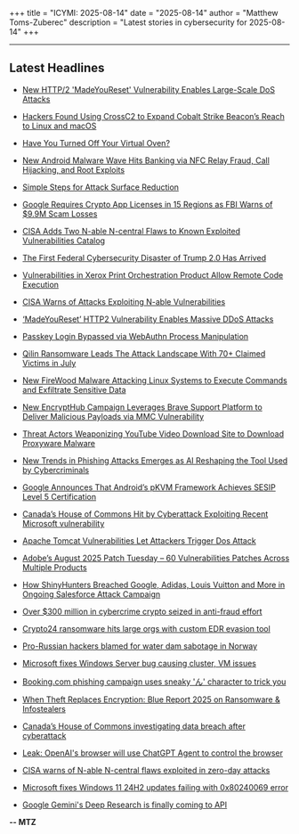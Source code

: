 +++
title = "ICYMI: 2025-08-14"
date = "2025-08-14"
author = "Matthew Toms-Zuberec"
description = "Latest stories in cybersecurity for 2025-08-14"
+++

---------------------------------------------------------------------------
## Latest Headlines
- [New HTTP/2 'MadeYouReset' Vulnerability Enables Large-Scale DoS Attacks](https://thehackernews.com/2025/08/new-http2-madeyoureset-vulnerability.html)

- [Hackers Found Using CrossC2 to Expand Cobalt Strike Beacon’s Reach to Linux and macOS](https://thehackernews.com/2025/08/researchers-warn-crossc2-expands-cobalt.html)

- [Have You Turned Off Your Virtual Oven?](https://thehackernews.com/2025/08/have-you-turned-off-your-virtual-oven.html)

- [New Android Malware Wave Hits Banking via NFC Relay Fraud, Call Hijacking, and Root Exploits](https://thehackernews.com/2025/08/new-android-malware-wave-hits-banking.html)

- [Simple Steps for Attack Surface Reduction](https://thehackernews.com/2025/08/simple-steps-for-attack-surface.html)

- [Google Requires Crypto App Licenses in 15 Regions as FBI Warns of $9.9M Scam Losses](https://thehackernews.com/2025/08/google-requires-crypto-app-licenses-in.html)

- [CISA Adds Two N-able N-central Flaws to Known Exploited Vulnerabilities Catalog](https://thehackernews.com/2025/08/cisa-adds-two-n-able-n-central-flaws-to.html)

- [The First Federal Cybersecurity Disaster of Trump 2.0 Has Arrived](https://www.wired.com/story/the-first-federal-cybersecurity-disaster-of-trump-20-has-arrived/)

- [Vulnerabilities in Xerox Print Orchestration Product Allow Remote Code Execution](https://www.securityweek.com/vulnerabilities-in-xerox-print-orchestration-product-allow-remote-code-execution/)

- [CISA Warns of Attacks Exploiting N-able Vulnerabilities](https://www.securityweek.com/cisa-warns-of-attacks-exploiting-n-able-vulnerabilities/)

- [‘MadeYouReset’ HTTP2 Vulnerability Enables Massive DDoS Attacks](https://www.securityweek.com/madeyoureset-http2-vulnerability-enables-massive-ddos-attacks/)

- [Passkey Login Bypassed via WebAuthn Process Manipulation](https://www.securityweek.com/passkey-login-bypassed-via-webauthn-process-manipulation/)

- [Qilin Ransomware Leads The Attack Landscape With 70+ Claimed Victims in July](https://cybersecuritynews.com/qilin-ransomware-leads-the-attack-landscape/)

- [New FireWood Malware Attacking Linux Systems to Execute Commands and Exfiltrate Sensitive Data](https://cybersecuritynews.com/new-firewood-malware-attacking-linux-systems/)

- [New EncryptHub Campaign Leverages Brave Support Platform to Deliver Malicious Payloads via MMC Vulnerability](https://cybersecuritynews.com/new-encrypthub-campaign-leverages-brave-support-platform/)

- [Threat Actors Weaponizing YouTube Video Download Site to Download Proxyware Malware](https://cybersecuritynews.com/youtube-video-download-site-to-download-proxyware/)

- [New Trends in Phishing Attacks Emerges as AI Reshaping the Tool Used by Cybercriminals](https://cybersecuritynews.com/new-trends-in-phishing-attacks/)

- [Google Announces That Android’s pKVM Framework Achieves SESIP Level 5 Certification](https://cybersecuritynews.com/google-announces-that-androids-pkvm-framework/)

- [Canada’s House of Commons Hit by Cyberattack Exploiting Recent Microsoft vulnerability](https://cybersecuritynews.com/canadas-house-of-commons-cyberattack/)

- [Apache Tomcat Vulnerabilities Let Attackers Trigger Dos Attack](https://cybersecuritynews.com/apache-tomcat-dos-vulnerabilities-2/)

- [Adobe’s August 2025 Patch Tuesday – 60 Vulnerabilities Patches Across Multiple Products](https://cybersecuritynews.com/adobe-vulnerabilities-patches-across-multiple-products/)

- [How ShinyHunters Breached Google, Adidas, Louis Vuitton and More in Ongoing Salesforce Attack Campaign](https://cybersecuritynews.com/shinyhunters-breaches/)

- [Over $300 million in cybercrime crypto seized in anti-fraud effort](https://www.bleepingcomputer.com/news/security/over-300-million-in-cybercrime-crypto-seized-in-anti-fraud-effort/)

- [Crypto24 ransomware hits large orgs with custom EDR evasion tool](https://www.bleepingcomputer.com/news/security/crypto24-ransomware-hits-large-orgs-with-custom-edr-evasion-tool/)

- [Pro-Russian hackers blamed for water dam sabotage in Norway](https://www.bleepingcomputer.com/news/security/pro-russian-hackers-blamed-for-water-dam-sabotage-in-norway/)

- [Microsoft fixes Windows Server bug causing cluster, VM issues](https://www.bleepingcomputer.com/news/microsoft/microsoft-fixes-windows-server-bug-causing-cluster-vm-issues/)

- [Booking.com phishing campaign uses sneaky 'ん' character to trick you](https://www.bleepingcomputer.com/news/security/bookingcom-phishing-campaign-uses-sneaky-character-to-trick-you/)

- [When Theft Replaces Encryption: Blue Report 2025 on Ransomware & Infostealers](https://www.bleepingcomputer.com/news/security/when-theft-replaces-encryption-blue-report-2025-on-ransomware-and-infostealers/)

- [Canada’s House of Commons investigating data breach after cyberattack](https://www.bleepingcomputer.com/news/security/canadas-house-of-commons-investigating-data-breach-after-cyberattack/)

- [Leak: OpenAI's browser will use ChatGPT Agent to control the browser](https://www.bleepingcomputer.com/news/artificial-intelligence/leak-openais-browser-will-use-chatgpt-agent-to-control-the-browser/)

- [CISA warns of N-able N-central flaws exploited in zero-day attacks](https://www.bleepingcomputer.com/news/security/cisa-warns-of-n-able-n-central-flaws-exploited-in-zero-day-attacks/)

- [Microsoft fixes Windows 11 24H2 updates failing with 0x80240069 error](https://www.bleepingcomputer.com/news/microsoft/microsoft-fixes-windows-11-24h2-updates-failing-with-0x80240069-error/)

- [Google Gemini's Deep Research is finally coming to API](https://www.bleepingcomputer.com/news/artificial-intelligence/google-geminis-deep-research-is-finally-coming-to-api/)

**-- MTZ**